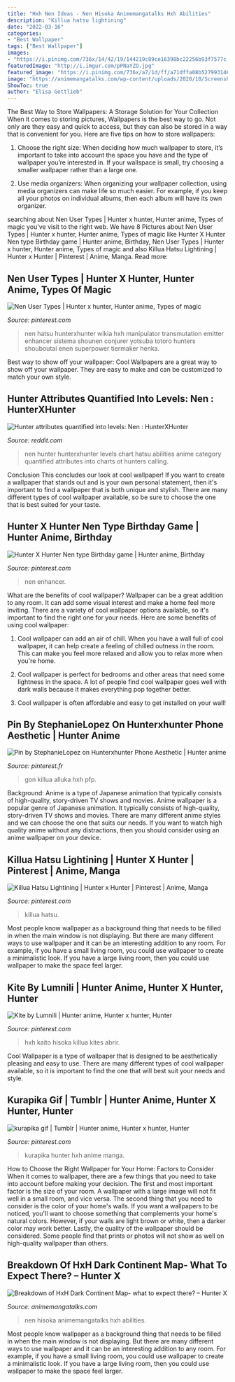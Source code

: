 ```yaml
---
title: "Hxh Nen Ideas - Nen Hisoka Animemangatalks Hxh Abilities"
description: "Killua hatsu lightining"
date: "2022-03-16"
categories:
- "Best Wallpaper"
tags: ["Best Wallpaper"]
images:
- "https://i.pinimg.com/736x/14/42/19/144219c89ce16398bc22256b93f7577c.jpg"
featuredImage: "http://i.imgur.com/pPNaYZO.jpg"
featured_image: "https://i.pinimg.com/736x/a7/1d/ff/a71dffa08b527993146663d0af7321d5--image-search-hunters.jpg"
image: "https://animemangatalks.com/wp-content/uploads/2020/10/Screenshot_2020-10-24-Snappa-Create-online-graphics-in-a-snap-1024x535.png"
ShowToc: true
author: "Elisa Gottlieb"
---
```



The Best Way to Store Wallpapers: A Storage Solution for Your Collection
When it comes to storing pictures, Wallpapers is the best way to go. Not only are they easy and quick to access, but they can also be stored in a way that is convenient for you. Here are five tips on how to store wallpapers:
1) Choose the right size: When deciding how much wallpaper to store, it’s important to take into account the space you have and the type of wallpaper you’re interested in. If your wallspace is small, try choosing a smaller wallpaper rather than a large one.

2) Use media organizers: When organizing your wallpaper collection, using media organizers can make life so much easier. For example, if you keep all your photos on individual albums, then each album will have its own organizer.

	

		
searching about Nen User Types | Hunter x hunter, Hunter anime, Types of magic you've visit to the right web. We have 8 Pictures about Nen User Types | Hunter x hunter, Hunter anime, Types of magic like Hunter X Hunter Nen type Birthday game | Hunter anime, Birthday, Nen User Types | Hunter x hunter, Hunter anime, Types of magic and also Killua Hatsu Lightining | Hunter x Hunter | Pinterest | Anime, Manga. Read more:
		
    
## Nen User Types | Hunter X Hunter, Hunter Anime, Types Of Magic

<img loading=lazy src="https://i.pinimg.com/originals/39/20/ea/3920ea3dc8183067ceaab383f1abd262.png" onerror="this.onerror=null;this.src='https://tse1.mm.bing.net/th?id=OIP.7rsCpapRmuhcT9sYBLzN5QHaFV&amp;pid=15.1';" alt="Nen User Types | Hunter x hunter, Hunter anime, Types of magic">

_Source: pinterest.com_

>nen hatsu hunterxhunter wikia hxh manipulator transmutation emitter enhancer sistema shounen conjurer yotsuba totoro hunters shouboutai enen superpower tiermaker henka. 

	

Best way to show off your wallpaper:
Cool Wallpapers are a great way to show off your wallpaper. They are easy to make and can be customized to match your own style.

    
## Hunter Attributes Quantified Into Levels: Nen : HunterXHunter

<img loading=lazy src="http://i.imgur.com/pPNaYZO.jpg" onerror="this.onerror=null;this.src='https://tse2.mm.bing.net/th?id=OIP.Y3b6cdlBspuHWvR4P7neSAHaDE&amp;pid=15.1';" alt="Hunter attributes quantified into levels: Nen : HunterXHunter">

_Source: reddit.com_

>nen hunter hunterxhunter levels chart hatsu abilities anime category quantified attributes into charts ot hunters calling. 

	

Conclusion
This concludes our look at cool wallpaper! If you want to create a wallpaper that stands out and is your own personal statement, then it's important to find a wallpaper that is both unique and stylish. There are many different types of cool wallpaper available, so be sure to choose the one that is best suited for your taste.

    
## Hunter X Hunter Nen Type Birthday Game | Hunter Anime, Birthday

<img loading=lazy src="https://i.pinimg.com/originals/55/1d/fa/551dfadd3257676d39a40e6adf91cfb9.jpg" onerror="this.onerror=null;this.src='https://tse3.mm.bing.net/th?id=OIP.R_dDegAHZh4IAfh7OAx6cAHaII&amp;pid=15.1';" alt="Hunter X Hunter Nen type Birthday game | Hunter anime, Birthday">

_Source: pinterest.com_

>nen enhancer. 

	

What are the benefits of cool wallpaper?
Wallpaper can be a great addition to any room. It can add some visual interest and make a home feel more inviting. There are a variety of cool wallpaper options available, so it's important to find the right one for your needs. Here are some benefits of using cool wallpaper: 
1. Cool wallpaper can add an air of chill. When you have a wall full of cool wallpaper, it can help create a feeling of chilled outness in the room. This can make you feel more relaxed and allow you to relax more when you're home. 

2. Cool wallpaper is perfect for bedrooms and other areas that need some lightness in the space. A lot of people find cool wallpaper goes well with dark walls because it makes everything pop together better. 

3. Cool wallpaper is often affordable and easy to get installed on your wall!

    
## Pin By StephanieLopez On Hunterxhunter Phone Aesthetic | Hunter Anime

<img loading=lazy src="https://i.pinimg.com/736x/14/42/19/144219c89ce16398bc22256b93f7577c.jpg" onerror="this.onerror=null;this.src='https://tse2.mm.bing.net/th?id=OIP.cP4-wABMVj--8il-tK61AAHaFU&amp;pid=15.1';" alt="Pin by StephanieLopez on Hunterxhunter Phone Aesthetic | Hunter anime">

_Source: pinterest.fr_

>gon killua alluka hxh pfp. 

	

Background: Anime is a type of Japanese animation that typically consists of high-quality, story-driven TV shows and movies.
Anime wallpaper is a popular genre of Japanese animation. It typically consists of high-quality, story-driven TV shows and movies. There are many different anime styles and we can choose the one that suits our needs. If you want to watch high quality anime without any distractions, then you should consider using an anime wallpaper on your device.

    
## Killua Hatsu Lightining | Hunter X Hunter | Pinterest | Anime, Manga

<img loading=lazy src="https://i.pinimg.com/736x/a7/1d/ff/a71dffa08b527993146663d0af7321d5--image-search-hunters.jpg" onerror="this.onerror=null;this.src='https://tse2.mm.bing.net/th?id=OIP.m6kqfkNDQ33Jc8zGz_oErgHaJN&amp;pid=15.1';" alt="Killua Hatsu Lightining | Hunter x Hunter | Pinterest | Anime, Manga">

_Source: pinterest.com_

>killua hatsu. 

	

Most people know wallpaper as a background thing that needs to be filled in when the main window is not displaying. But there are many different ways to use wallpaper and it can be an interesting addition to any room. For example, if you have a small living room, you could use wallpaper to create a minimalistic look. If you have a large living room, then you could use wallpaper to make the space feel larger.

    
## Kite By Lumnili | Hunter Anime, Hunter X Hunter, Hunter

<img loading=lazy src="https://i.pinimg.com/736x/7d/54/a7/7d54a7fc81886809659facc2c80d0e95--kites-sketches.jpg" onerror="this.onerror=null;this.src='https://tse1.mm.bing.net/th?id=OIP.UfdWGtFddRUIv-FnhpVjkgHaI-&amp;pid=15.1';" alt="Kite by Lumnili | Hunter anime, Hunter x hunter, Hunter">

_Source: pinterest.com_

>hxh kaito hisoka killua kites abrir. 

	

Cool Wallpaper is a type of wallpaper that is designed to be aesthetically pleasing and easy to use. There are many different types of cool wallpaper available, so it is important to find the one that will best suit your needs and style.

    
## Kurapika Gif | Tumblr | Hunter Anime, Hunter X Hunter, Hunter

<img loading=lazy src="https://i.pinimg.com/736x/76/06/11/7606113933cfbaeead4d9b846f7b5d0e.jpg" onerror="this.onerror=null;this.src='https://tse3.mm.bing.net/th?id=OIP.Py1kQ9RBsETPfipIqFbz6AHaEK&amp;pid=15.1';" alt="kurapika gif | Tumblr | Hunter anime, Hunter x hunter, Hunter">

_Source: pinterest.com_

>kurapika hunter hxh anime manga. 

	

How to Choose the Right Wallpaper for Your Home: Factors to Consider
When it comes to wallpaper, there are a few things that you need to take into account before making your decision. The first and most important factor is the size of your room. A wallpaper with a large image will not fit well in a small room, and vice versa. 
The second thing that you need to consider is the color of your home's walls. If you want a wallpapers to be noticed, you'll want to choose something that complements your home's natural colors. However, if your walls are light brown or white, then a darker color may work better. 
Lastly, the quality of the wallpaper should be considered. Some people find that prints or photos will not show as well on high-quality wallpaper than others.

    
## Breakdown Of HxH Dark Continent Map- What To Expect There? – Hunter X

<img loading=lazy src="https://animemangatalks.com/wp-content/uploads/2020/10/Screenshot_2020-10-24-Snappa-Create-online-graphics-in-a-snap-1024x535.png" onerror="this.onerror=null;this.src='https://tse4.mm.bing.net/th?id=OIP.gcx-cQLu7wFdWcFeWtAdwAHaD3&amp;pid=15.1';" alt="Breakdown of HxH Dark Continent Map- what to expect there? – Hunter X">

_Source: animemangatalks.com_

>nen hisoka animemangatalks hxh abilities. 

	

Most people know wallpaper as a background thing that needs to be filled in when the main window is not displaying. But there are many different ways to use wallpaper and it can be an interesting addition to any room. For example, if you have a small living room, you could use wallpaper to create a minimalistic look. If you have a large living room, then you could use wallpaper to make the space feel larger.

